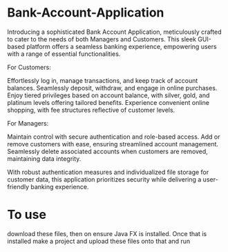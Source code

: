 # Bank-Account-Application
Introducing a sophisticated Bank Account Application, meticulously crafted to cater to the needs of both Managers and Customers. This sleek GUI-based platform offers a seamless banking experience, empowering users with a range of essential functionalities.

For Customers:

Effortlessly log in, manage transactions, and keep track of account balances.
Seamlessly deposit, withdraw, and engage in online purchases.
Enjoy tiered privileges based on account balance, with silver, gold, and platinum levels offering tailored benefits.
Experience convenient online shopping, with fee structures reflective of customer levels.

For Managers:

Maintain control with secure authentication and role-based access.
Add or remove customers with ease, ensuring streamlined account management.
Seamlessly delete associated accounts when customers are removed, maintaining data integrity.

With robust authentication measures and individualized file storage for customer data, this application prioritizes security while delivering a user-friendly banking experience. 

# To use 
download these files, then on ensure Java FX is installed. Once that is installed make a project and upload these files onto that and run
